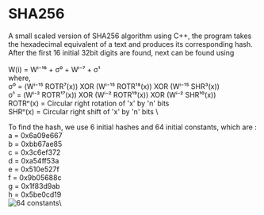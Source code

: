 # SHA256
A small scaled version of SHA256 algorithm using C++, the program takes the hexadecimal equivalent of a text and produces its corresponding hash.
After the first 16 initial 32bit digits are found, next can be found using \
\
W(i) = Wⁱ⁻¹⁶ + σ⁰ + Wⁱ⁻⁷ + σ¹\
where, \
 σ⁰ = (Wⁱ⁻¹⁵ ROTR⁷(x)) XOR (Wⁱ⁻¹⁵ ROTR¹⁸(x)) XOR (Wⁱ⁻¹⁵ SHR³(x))\
 σ¹ = (Wⁱ⁻² ROTR¹⁷(x)) XOR (Wⁱ⁻² ROTR¹⁹(x)) XOR (Wⁱ⁻² SHR¹⁰(x))\
 ROTRⁿ(x) = Circular right rotation of 'x' by 'n' bits \
 SHRⁿ(x)  = Circular right shift of 'x' by 'n' bits \
 
To find the hash, we use 6 initial hashes and 64 initial constants, which are : \
a = 0x6a09e667\
b = 0xbb67ae85\
c = 0x3c6ef372\
d = 0xa54ff53a\
e = 0x510e527f\
f = 0x9b05688c\
g = 0x1f83d9ab\
h = 0x5be0cd19\
![64 constants](https://github.com/yashwardhan-gautam/sha256/blob/master/1_GNXx6NbFolhTKx_C7awdeg.png)\
